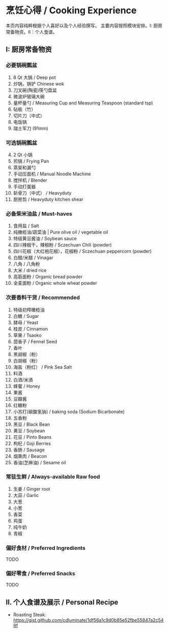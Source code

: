 烹饪心得 / Cooking Experience
===

本页内容纯粹根据个人喜好以及个人经验撰写。
主要内容按照模块安排。I: 厨房常备物资。II：个人食谱。

## I: 厨房常备物资

### 必要锅碗瓢盆

1. 8 Qt 大锅 / Deep pot
2. 炒锅，锅铲 Chinese wok
3. 刀叉碗(陶瓷)筷勺盘盆
5. 微波炉玻璃大碗
8. 量杯量勺 / Measuring Cup and Measuring Teaspoon (standard tsp)
9. 砧板（竹）
10. 切片刀（中式）
16. 电饭锅
1. 瑞士军刀 (91mm)

### 可选锅碗瓢盆

4. 2 Qt 小锅
7. 煎锅 / Frying Pan
6. 蒸架和漏勺
15. 手动压面机 / Manual Noodle Machine
14. 搅拌机 / Blender
13. 手动打蛋器
11. 斩骨刀（中式） / Heavyduty
12. 厨房剪 / Heavyduty kitchen shear

### 必备柴米油盐 / Must-haves

1. 食用盐 / Salt
2. 纯橄榄油/蔬菜油 | Pure olive oil / vegetable oil
3. 特级黄豆酱油 / Soybean sauce
4. 四川辣椒干，辣椒粉 / Sczechuan Chili (powder)
5. 四川花椒（大红袍花椒），花椒粉 / Sczechuan peppercorn (powder)
7. 白醋/米醋 / Vinagar
8. 八角 / 八角粉
9. 大米 / dried rice
10. 高筋面粉 / Organic bread powder
11. 全麦面粉 / Organic whole wheat powder

### 次要香料干货 / Recommended

1. 特级初榨橄榄油
2. 白糖 / Sugar
3. 酵母 / Yeast
4. 桂皮 / Cinnamon
5. 草果 / Tsaoko
6. 茴香子 / Fennel Seed
7. 香叶
8. 黑胡椒（粉）
9. 白胡椒（粉）
10. 海盐（粉红） / Pink Sea Salt
11. 料酒
12. 白酒/米酒
13. 蜂蜜 / Honey
14. 果酱
15. 豆瓣酱
16. 红糖粉
17. 小苏打(碳酸氢钠) / baking soda (Sodium Bicarbonate)
18. 五香粉
19. 黑豆 / Black Bean
20. 黄豆 / Soybean
21. 花豆 / Pinto Beans
22. 枸杞 / Goji Berries
23. 香肠 / Sausage
24. 烟熏肉 / Beacon
25. 香油(芝麻油) / Sesame oil

### 常驻生鲜 / Always-available Raw food

1. 生姜 / Ginger root
2. 大蒜 / Garlic
3. 大葱
4. 小葱
5. 香菜
6. 鸡蛋
7. 纯牛奶
8. 青椒

### 偏好食材 / Preferred Ingredients

TODO

### 偏好零食 / Preferred Snacks

TODO

## II. 个人食谱及展示 / Personal Recipe

* Roasting Steak: https://gist.github.com/cdluminate/1df56a1c9d0b85e52fbe55847a2c549f
